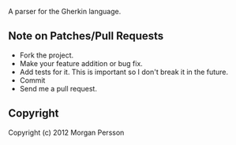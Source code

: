 A parser for the Gherkin language.

## Note on Patches/Pull Requests
 
* Fork the project.
* Make your feature addition or bug fix.
* Add tests for it. This is important so I don't break it in the future.
* Commit
* Send me a pull request.

## Copyright
Copyright (c) 2012 Morgan Persson
